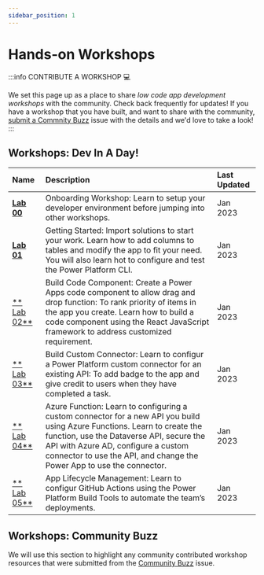 ```yaml
---
sidebar_position: 1
---
```


# Hands-on Workshops

:::info CONTRIBUTE A WORKSHOP 💻 

We set this page up as a place to share _low code app development workshops_ with the community. Check back frequently for updates! If you have a workshop that you have built, and want to share with the community, [submit a Commnity Buzz](https://github.com/microsoft/Low-Code/issues/new/choose) issue with the details and we'd love to take a look!
:::


## Workshops: Dev In A Day!

| Name     | Description | Last Updated |
|:---------|:---         |:---          | 
| [**Lab 00**](./prodev-1/step-1.md)          | Onboarding Workshop: Learn to setup your developer environment before jumping into other workshops. | Jan 2023 |
| [**Lab 01**](./prodev-2/step-1.md)          | Getting Started: Import solutions to start your work. Learn how to add columns to tables and modify the app to fit your need. You will also learn hot to configure and test the Power Platform CLI.      | Jan 2023| 
| [** Lab 02**](./prodev-3/step-1.md)          | Build Code Component: Create a Power Apps code component to allow drag and drop function: To rank priority of items in the app you create. Learn how to build a code component using the React JavaScript framework to address customized requirement. | Jan 2023 |
| [** Lab 03**](./prodev-4/step-1.md)          | Build Custom Connector: Learn to configur a Power Platform custom connector for an existing API: To add badge to the app and give credit to users when they have completed a task. | Jan 2023 |
| [** Lab 04**](./prodev-5/step-1.md)          | Azure Function: Learn to configuring a custom connector for a new API you build using Azure Functions. Learn to create the function, use the Dataverse API, secure the API with Azure AD, configure a custom connector to use the API, and change the Power App to use the connector. | Jan 2023 |
| [** Lab 05**](./prodev-6/step-1.md)          | App Lifecycle Management: Learn to configur GitHub Actions using the Power Platform Build Tools to automate the team’s deployments. | Jan 2023 |


## Workshops: Community Buzz

We will use this section to highlight any community contributed workshop resources that were submitted from the [Community Buzz](https://github.com/microsoft/Low-Code/issues/new/choose) issue.
